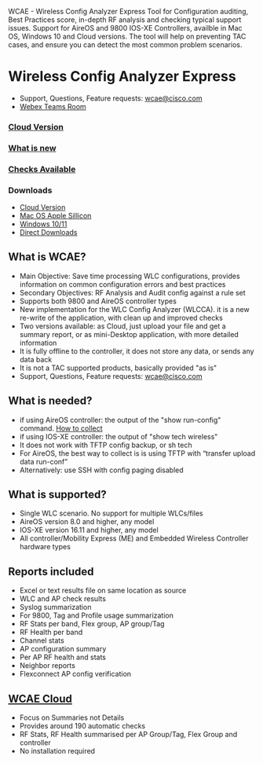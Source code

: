<seotitle>WCAE - Wireless Config Analyzer Express</seotitle>
<seodescription>Tool for Configuration auditing, Best Practices score, in-depth RF analysis and checking typical support issues.  Support for  AireOS and 9800 IOS-XE Controllers, availble in Mac OS, Windows 10 and Cloud versions. The tool will help on preventing TAC cases, and ensure you can detect the most common problem scenarios.</seodescription>

# Wireless Config Analyzer Express

* Support, Questions, Feature requests: [wcae@cisco.com](mailto:wcae@cisco.com)
* [Webex Teams Room](https://eurl.io/#R6RK2M73v)

### [Cloud Version](https://cway.cisco.com/tools/WirelessAnalyzer/)

### [What is new](https://developer.cisco.com/docs/wireless-troubleshooting-tools/what-is-new-engine/)
### [Checks Available](https://developer.cisco.com/docs/wireless-troubleshooting-tools/checks-available-in-tool/)

### Downloads
* [Cloud Version](https://cway.cisco.com/tools/WirelessAnalyzer/)
* [Mac OS Apple Sillicon ](https://github.com/CiscoDevNet/wcae/blob/master/wcae-gui-mac-arm-signed-v11.zip)
* [Windows 10/11 ](https://github.com/CiscoDevNet/wcae/blob/master/wcae-win-v11.zip)
* [Direct Downloads](https://github.com/CiscoDevNet/wcae)  

    

## What is WCAE?
* Main Objective: Save time processing WLC configurations, provides information on common configuration errors and best practices
* Secondary Objectives: RF Analysis and  Audit config against a rule set
* Supports both 9800 and AireOS controller types
* New implementation for the WLC Config Analyzer (WLCCA). it is a new re-write of the application, with clean up and improved checks
* Two versions available: as Cloud, just upload your file and get a summary report, or as mini-Desktop application,  with more detailed information
* It is fully  offline to the controller, it does not store any data, or sends any data back
* It is not a TAC supported products, basically provided "as is"
* Support, Questions, Feature requests: [wcae@cisco.com](mailto:wcae@cisco.com)

## What is needed?

* if using AireOS controller: the output of the "show run-config" command. [How to collect](https://developer.cisco.com/docs/wireless-troubleshooting-tools/#!how-to-colletct-sh-run-config)
* if using IOS-XE controller: the output of "show tech wireless"
* It does not work with TFTP config backup, or sh tech
* For AireOS, the best way to collect is is using TFTP  with “transfer upload data run-conf”
* Alternatively: use  SSH with config paging disabled

## What is supported?
* Single WLC scenario. No support for multiple WLCs/files
* AireOS  version 8.0 and higher, any model
* IOS-XE version 16.11 and higher, any model
* All controller/Mobility Express (ME) and Embedded Wireless Controller hardware types


## Reports included
* Excel or text results file on same location as source
* WLC and AP check results
* Syslog summarization
* For 9800, Tag and Profile usage summarization
* RF Stats per band, Flex group, AP group/Tag
* RF Health per band
* Channel stats
* AP configuration summary
* Per AP RF health and stats
* Neighbor reports
* Flexconnect AP config verification


## [WCAE Cloud](https://cway.cisco.com/tools/WirelessAnalyzer/)
* Focus on Summaries not Details
* Provides around 190 automatic checks
* RF Stats, RF Health summarised per AP Group/Tag, Flex Group and controller
* No installation required
